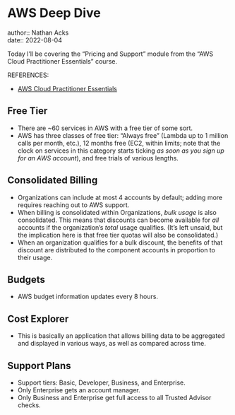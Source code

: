 # AWS Deep Dive

author:: Nathan Acks  
date:: 2022-08-04

Today I’ll be covering the “Pricing and Support” module from the “AWS Cloud Practitioner Essentials” course.

REFERENCES:

* [AWS Cloud Practitioner Essentials](https://www.aws.training/learningobject/curriculum?id=27076)

## Free Tier

* There are ~60 services in AWS with a free tier of some sort.
* AWS has three classes of free tier: “Always free” (Lambda up to 1 million calls per month, etc.), 12 months free (EC2, within limits; note that the clock on services in this category starts ticking *as soon as you sign up for an AWS account*), and free trials of various lengths.

## Consolidated Billing

* Organizations can include at most 4 accounts by default; adding more requires reaching out to AWS support.
* When billing is consolidated within Organizations, *bulk usage* is also consolidated. This means that discounts can become available for *all* accounts if the organization’s *total* usage qualifies. (It’s left unsaid, but the implication here is that free tier quotas will also be consolidated.)
* When an organization qualifies for a bulk discount, the benefits of that discount are distributed to the component accounts in proportion to their usage.

## Budgets

* AWS budget information updates every 8 hours.

## Cost Explorer

* This is basically an application that allows billing data to be aggregated and displayed in various ways, as well as compared across time.

## Support Plans

* Support tiers: Basic, Developer, Business, and Enterprise.
* Only Enterprise gets an account manager.
* Only Business and Enterprise get full access to all Trusted Advisor checks.
